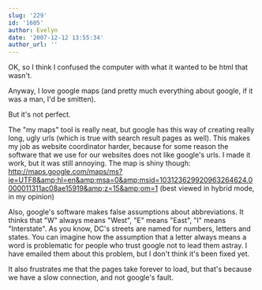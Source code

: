 ```yaml
---
slug: '229'
id: '1605'
author: Evelyn
date: '2007-12-12 13:55:34'
author_url: ''
---
```

OK, so I think I confused the computer with what it wanted to be html that wasn't.

Anyway, I love google maps (and pretty much everything about google, if it was a man, I'd be smitten).

But it's not perfect.

The "my maps" tool is really neat, but google has this way of creating really long, ugly urls (which is true with search result pages as well).  This makes my job as website coordinator harder, because for some reason the software that we use for our websites does not like google's urls.  I made it work, but it was still annoying.  The map is shiny though: http://maps.google.com/maps/ms?ie=UTF8&amp;hl=en&amp;msa=0&amp;msid=103123629920963264624.0000011311ac08ae15919&amp;z=15&amp;om=1
(best viewed in hybrid mode, in my opinion)

Also, google's software makes false assumptions about abbreviations.  It thinks that "W" always means "West", "E" means "East", "I" means "Interstate".  As you know, DC's streets are named for numbers, letters and states.  You can imagine how the assumption that a letter always means a word is problematic for people who trust google not to lead them astray.  I have emailed them about this problem, but I don't think it's been fixed yet.

It also frustrates me that the pages take forever to load, but that's because we have a slow connection, and not google's fault.
